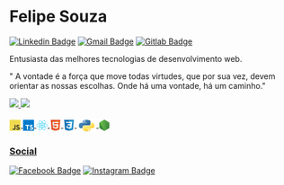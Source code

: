 # Felipe Souza 


[![Linkedin Badge](https://img.shields.io/badge/-Felipe%20Souza-434C5E?style=flat-square&logo=Linkedin&logoColor=white&link=https://www.linkedin.com/in/fbsdsgn/)](https://www.linkedin.com/in/fbsdsgn/) 
[![Gmail Badge](https://img.shields.io/badge/-contato@felipesouza.design-434C5E?style=flat-square&logo=Gmail&logoColor=white&link=mailto:felipesouzadsgn@gmail.com)](mailto:contato@felipesouza.design)
[![Gitlab Badge](https://img.shields.io/badge/-@felipesouzadsgn-434C5E?style=flat-square&logo=Gitlab&logoColor=white&link=https://gitlab.com/felipesouzadsgn)](https://gitlab.com/felipesouzadsgn)

Entusiasta das melhores tecnologias de desenvolvimento web.

" A vontade é a força que move todas virtudes, que por sua vez, devem orientar as nossas escolhas. Onde há uma vontade, há um caminho."

 <div>
  <a href="https://github.com/felipesouzadsgn">
  <img height="180em" src="https://github-readme-stats.vercel.app/api?username=felipesouzadsgn&show_icons=true&theme=nord&include_all_commits=true&count_private=true"/>
  <img height="180em" src="https://github-readme-stats.vercel.app/api/top-langs/?username=felipesouzadsgn&layout=compact&langs_count=7&theme=nord"/>
</div>
<div style="display: inline_block"><br>
  <img align="center" alt="Fe-Js" height="20" width="20" src="https://raw.githubusercontent.com/devicons/devicon/master/icons/javascript/javascript-original.svg">
  <img align="center" alt="Fe-Ts" height="20" width="20" src="https://raw.githubusercontent.com/devicons/devicon/master/icons/typescript/typescript-original.svg">
  <img align="center" alt="Fe-React" height="20" width="20" src="https://raw.githubusercontent.com/devicons/devicon/master/icons/react/react-original.svg">
  <img align="center" alt="Fe-HTML" height="20" width="20" src="https://raw.githubusercontent.com/devicons/devicon/master/icons/html5/html5-original.svg">
  <img align="center" alt="Fe-CSS" height="20" width="20" src="https://raw.githubusercontent.com/devicons/devicon/master/icons/css3/css3-original.svg">
  <img align="center" alt="Fe-Python" height="25" width="35" src="https://raw.githubusercontent.com/devicons/devicon/master/icons/python/python-original.svg">
  <img align="center" alt="Fe-CSS" height="20" width="20" src="https://raw.githubusercontent.com/devicons/devicon/master/icons/nodejs/nodejs-original.svg">
</div>

### Social

[![Facebook Badge](https://img.shields.io/badge/-@felipesouzadsgn-434C5E?style=flat-square&logo=Facebook&logoColor=white&link=https://www.facebook.com/felipesouzadsgn/)](https://www.facebook.com/felipesouzadsgn/)
[![Instagram Badge](https://img.shields.io/badge/-@felipesouzadsgn-434C5E?style=flat-square&logo=Instagram&logoColor=white&link=https://www.instagram.com/felipesouzadsgn/)](https://www.instagram.com/felipesouzadsgn/)
